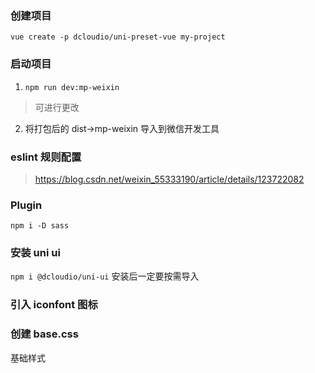 ### 创建项目

`vue create -p dcloudio/uni-preset-vue my-project`

### 启动项目

1.  `npm run dev:mp-weixin`

> 可进行更改

2. 将打包后的 dist->mp-weixin 导入到微信开发工具

### eslint 规则配置

> https://blog.csdn.net/weixin_55333190/article/details/123722082

### Plugin

`npm i -D sass`

### 安装 uni ui

`npm i @dcloudio/uni-ui`
安装后一定要按需导入

### 引入 iconfont 图标

### 创建 base.css

基础样式
